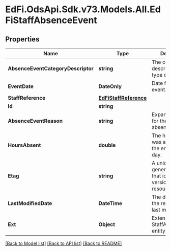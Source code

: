 # EdFi.OdsApi.Sdk.v73.Models.All.EdFiStaffAbsenceEvent

## Properties

Name | Type | Description | Notes
------------ | ------------- | ------------- | -------------
**AbsenceEventCategoryDescriptor** | **string** | The code describing the type of absence. | 
**EventDate** | **DateOnly** | Date for this leave event. | 
**StaffReference** | [**EdFiStaffReference**](EdFiStaffReference.md) |  | 
**Id** | **string** |  | [optional] 
**AbsenceEventReason** | **string** | Expanded reason for the staff absence. | [optional] 
**HoursAbsent** | **double** | The hours the staff was absent, if not the entire working day. | [optional] 
**Etag** | **string** | A unique system-generated value that identifies the version of the resource. | [optional] 
**LastModifiedDate** | **DateTime** | The date and time the resource was last modified. | [optional] 
**Ext** | **Object** | Extensions to the StaffAbsenceEvent entity. | [optional] 

[[Back to Model list]](../../README.md#documentation-for-models) [[Back to API list]](../../README.md#documentation-for-api-endpoints) [[Back to README]](../../README.md)

